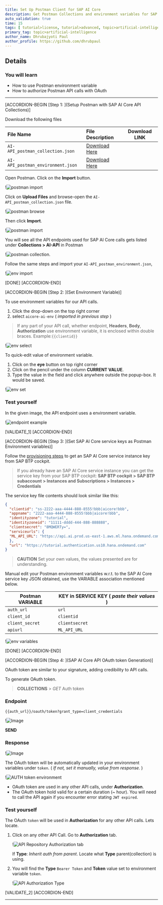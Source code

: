 ```yaml
---
title: Set Up Postman Client for SAP AI Core
description: Get Postman Collections and environment variables for SAP AI Core. Learn to generate OAuth token to authorize API calls.
auto_validation: true
time: 15
tags: [ tutorial>license, tutorial>advanced, topic>artificial-intelligence, topic>machine-learning, products>sap-business-technology-platform ]
primary_tag: topic>artificial-intelligence
author_name: Dhrubajyoti Paul
author_profile: https://github.com/dhrubpaul
---
```


## Details
### You will learn
  - How to use Postman environment variable
  - How to authorize Postman API calls with OAuth
---

[ACCORDION-BEGIN [Step 1: ](Setup Postman with SAP AI Core API Collections)]

Download the following files

|  File Name   | File Description | Download LINK
|  :------------- | :------------- | --- |
|  `AI-API_postman_collection.json` | [Download Here](https://raw.githubusercontent.com/SAPDocuments/Tutorials/master/tutorials/ai-core-aiapi-postman-setup/AI-API_postman_collection.json)
|  `AI-API_postman_environment.json` | [Download Here](https://raw.githubusercontent.com/SAPDocuments/Tutorials/master/tutorials/ai-core-aiapi-postman-setup/AI-API_postman_environment.json)


Open Postman.
Click on the **Import** button.

!![postman import](img/postman/ai-import.png)

Click on **Upload Files** and browse-open the `AI-API_postman_collection.json` file.

!![postman browse](img/postman/browse.png)

Then click **Import**.

!![postman import](img/postman/ai-import-2.png)

You will see all the API endpoints used for SAP AI Core calls gets listed under **Collections > AI-API** in Postman

!![postman collection](img/postman/ai-import-3.png).

Follow the same steps and import your `AI-API_postman_environment.json`,

!![env import](img/postman/env-import.png)

[DONE]
[ACCORDION-END]


[ACCORDION-BEGIN [Step 2: ](Set Environment Variable)]

To use environment variables for our API calls.

1. Click the drop-down on the top right corner
2. select `aicore-ai-env` ( *imported in previous step* )

> If any part of your API call, whether endpoint, **Headers**, **Body**, **Authorization** use environment variable, it is enclosed within double braces. Example:`{{clientid}}`

!![env select](img/postman/env-select.png)

To quick-edit value of environment variable.

1. Click on the **eye** button on top right corner
2. Click on the pencil under the column **CURRENT VALUE**.
3. Type the value in the field and click anywhere outside the popup-box. It would be saved.

!![env set](img/postman/env-set.png)


### Test yourself

In the given image, the API endpoint uses a environment variable.

!![endpoint example](img/postman/ques-endpoint.png)

[VALIDATE_1]
[ACCORDION-END]

[ACCORDION-BEGIN [Step 3: ](Set SAP AI Core service keys as Postman Environment variables)]


Follow the [provisioning steps](https://help.sap.com/viewer/product/AI_CORE/CLOUD/en-US) to get an SAP AI Core service instance key from SAP BTP cockpit.

> If you already have an SAP AI Core service instance you can get the service key from your SAP BTP cockpit:
**SAP BTP cockpit > SAP BTP subaccount > Instances and Subscriptions > Instances > Credentials**

The service key file contents should look similar like this:

```JSON
{
  "clientid": "ss-2222-aaa-4444-888-8555!bbb|aicore!bbb",
  "appname": "2222-aaa-4444-888-8555!bbb|aicore!bbb",
  "identityzone": "tutorial",
  "identityzoneid": "11111-dddd-444-888-888888",
  "clientsecret": "8MQWERTy=",
  "serviceurls": {
  "ML_API_URL": "https://api.ai.prod.us-east-1.aws.ml.hana.ondemand.com"
  },
  "url": "https://tutorial.authentication.us10.hana.ondemand.com"
}
```

> **CAUTION** Set your own values, the values presented are for understanding.

Manual edit your Postman environment variables w.r.t. to the SAP AI Core service key JSON obtained, use the VARIABLE association mentioned below.

| Postman VARIABLE | KEY in SERVICE KEY ( *paste their values* ) |
|--- | --- |
| `auth_url` | `url`
| `client_id` | `clientid`
| `client_secret` | `clientsecret`
| `apiurl` | `ML_API_URL`

!![env variables](img/postman/env-set-1.png)

[DONE]
[ACCORDION-END]


[ACCORDION-BEGIN [Step 4: ](SAP AI Core API OAuth token Generation)]

OAuth token are similar to your signature, adding credibility to API calls.

To generate OAuth token.

> **COLLECTIONS** > *GET* Auth token

### Endpoint
`{{auth_url}}/oauth/token?grant_type=client_credentials`

!![Image](img/postman/auth_token1.png)

**SEND**

### Response

!![Image](img/postman/auth_response.png)

The OAuth token will be automatically updated in your environment variables under `token`. ( *If not, set it manually, value from response.* )

!![AUTH token environment](img/postman/auth_token_env.png)

- OAuth token are used in any other API calls, under **Authorization**.
- The OAuth token hold valid for a certain duration (~ hour). You will need to call the API again if you encounter error stating ```JWT expired```.

### Test yourself

The OAuth `token` will be used in **Authorization** for any other API calls. Lets locate.

1. Click on any other API Call. Go to **Authorization** tab.

    !![API Repository Authorization tab](img/postman/auth_usage_1.png)

    If **Type**: *Inherit auth from parent*. Locate what **Type** parent(collection) is using.

2. You will find the **Type** `Bearer Token` and **Token** value set to environment variable `token`.

    !![API Authorization Type](img/postman/auth_usage_2.png)

[VALIDATE_2]
[ACCORDION-END]

---
